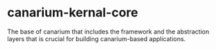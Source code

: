 # canarium-kernal-core

The base of canarium that includes the framework and the abstraction layers that is crucial for building canarium-based applications.
